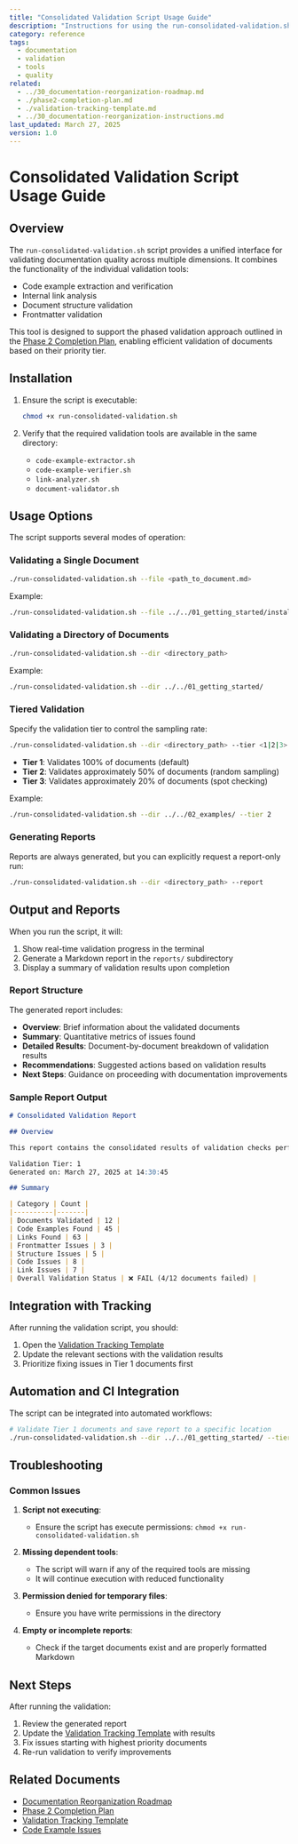```yaml
---
title: "Consolidated Validation Script Usage Guide"
description: "Instructions for using the run-consolidated-validation.sh script to validate documentation quality"
category: reference
tags:
  - documentation
  - validation
  - tools
  - quality
related:
  - ../30_documentation-reorganization-roadmap.md
  - ./phase2-completion-plan.md
  - ./validation-tracking-template.md
  - ../30_documentation-reorganization-instructions.md
last_updated: March 27, 2025
version: 1.0
---
```


# Consolidated Validation Script Usage Guide

## Overview

The `run-consolidated-validation.sh` script provides a unified interface for validating documentation quality across multiple dimensions. It combines the functionality of the individual validation tools:

- Code example extraction and verification
- Internal link analysis
- Document structure validation
- Frontmatter validation

This tool is designed to support the phased validation approach outlined in the [Phase 2 Completion Plan](./phase2-completion-plan.md), enabling efficient validation of documents based on their priority tier.

## Installation

1. Ensure the script is executable:
   ```bash
   chmod +x run-consolidated-validation.sh
   ```

2. Verify that the required validation tools are available in the same directory:
   - `code-example-extractor.sh`
   - `code-example-verifier.sh`
   - `link-analyzer.sh`
   - `document-validator.sh`

## Usage Options

The script supports several modes of operation:

### Validating a Single Document

```bash
./run-consolidated-validation.sh --file <path_to_document.md>
```

Example:
```bash
./run-consolidated-validation.sh --file ../../01_getting_started/installation.md
```

### Validating a Directory of Documents

```bash
./run-consolidated-validation.sh --dir <directory_path>
```

Example:
```bash
./run-consolidated-validation.sh --dir ../../01_getting_started/
```

### Tiered Validation

Specify the validation tier to control the sampling rate:

```bash
./run-consolidated-validation.sh --dir <directory_path> --tier <1|2|3>
```

- **Tier 1**: Validates 100% of documents (default)
- **Tier 2**: Validates approximately 50% of documents (random sampling)
- **Tier 3**: Validates approximately 20% of documents (spot checking)

Example:
```bash
./run-consolidated-validation.sh --dir ../../02_examples/ --tier 2
```

### Generating Reports

Reports are always generated, but you can explicitly request a report-only run:

```bash
./run-consolidated-validation.sh --dir <directory_path> --report
```

## Output and Reports

When you run the script, it will:

1. Show real-time validation progress in the terminal
2. Generate a Markdown report in the `reports/` subdirectory
3. Display a summary of validation results upon completion

### Report Structure

The generated report includes:

- **Overview**: Brief information about the validated documents
- **Summary**: Quantitative metrics of issues found
- **Detailed Results**: Document-by-document breakdown of validation results
- **Recommendations**: Suggested actions based on validation results
- **Next Steps**: Guidance on proceeding with documentation improvements

### Sample Report Output

```markdown
# Consolidated Validation Report

## Overview

This report contains the consolidated results of validation checks performed on the documents in: `../../01_getting_started/`.

Validation Tier: 1
Generated on: March 27, 2025 at 14:30:45

## Summary

| Category | Count |
|----------|-------|
| Documents Validated | 12 |
| Code Examples Found | 45 |
| Links Found | 63 |
| Frontmatter Issues | 3 |
| Structure Issues | 5 |
| Code Issues | 8 |
| Link Issues | 7 |
| Overall Validation Status | ❌ FAIL (4/12 documents failed) |
```

## Integration with Tracking

After running the validation script, you should:

1. Open the [Validation Tracking Template](./validation-tracking-template.md)
2. Update the relevant sections with the validation results
3. Prioritize fixing issues in Tier 1 documents first

## Automation and CI Integration

The script can be integrated into automated workflows:

```bash
# Validate Tier 1 documents and save report to a specific location
./run-consolidated-validation.sh --dir ../../01_getting_started/ --tier 1 > validation_results.txt
```

## Troubleshooting

### Common Issues

1. **Script not executing**:
   - Ensure the script has execute permissions: `chmod +x run-consolidated-validation.sh`

2. **Missing dependent tools**:
   - The script will warn if any of the required tools are missing
   - It will continue execution with reduced functionality

3. **Permission denied for temporary files**:
   - Ensure you have write permissions in the directory

4. **Empty or incomplete reports**:
   - Check if the target documents exist and are properly formatted Markdown

## Next Steps

After running the validation:

1. Review the generated report
2. Update the [Validation Tracking Template](./validation-tracking-template.md) with results
3. Fix issues starting with highest priority documents
4. Re-run validation to verify improvements

## Related Documents

- [Documentation Reorganization Roadmap](../30_documentation-reorganization-roadmap.md)
- [Phase 2 Completion Plan](./phase2-completion-plan.md)
- [Validation Tracking Template](./validation-tracking-template.md)
- [Code Example Issues](./code-example-issues.md) 